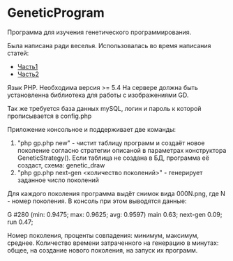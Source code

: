# GeneticProgram
Программа для изучения генетического программирования.

Была написана ради веселья. Использовалась во время написания статей:
* [Часть1](https://golos.io/ru--obrazovanie/@zapominai/geneticheskoe-programmirovanie-1-0)
* [Часть2](https://golos.io/)

Язык РHP. Необходима версия >= 5.4
На сервере должна быть установленна библиотека для работы с изображениями GD.

Так же требуется база данных mySQL, логин и пароль к которой прописывается в config.php

Приложение консольное и поддерживает две команды:
1. "php gp.php new" - чистит таблицу программ и создаёт новое поколение согласно стратегии описаной в параметрах конструктора GeneticStrategy(). Если таблица не создана в БД, программа её создаст, схема: genetic_draw
2. "php gp.php next-gen <количество поколений>" - генерирует заданное число поколений

Для каждого поколения программа выдёт снимок вида 000N.png, где N - номер поколения.
В консоль при этом выводятся данные:

G #280 (min: 0.9475; max: 0.9625; avg: 0.9597) main 0.63; next-gen 0.09; run 0.47; 

Номер поколения, проценты совпадения: минимум, максимум, среднее. Количество времени затраченного на генерацию в минутах: общее, на создание нового поколения, на запуск их программ. 
